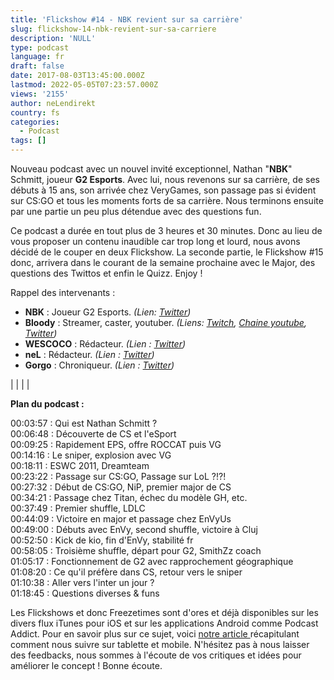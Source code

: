```yaml
---
title: 'Flickshow #14 - NBK revient sur sa carrière'
slug: flickshow-14-nbk-revient-sur-sa-carriere
description: 'NULL'
type: podcast
language: fr
draft: false
date: 2017-08-03T13:45:00.000Z
lastmod: 2022-05-05T07:23:57.000Z
views: '2155'
author: neLendirekt
country: fs
categories:
  - Podcast
tags: []
---
```

Nouveau podcast avec un nouvel invité exceptionnel, Nathan "**NBK**" Schmitt, joueur **G2 Esports**. Avec lui, nous revenons sur sa carrière, de ses débuts à 15 ans, son arrivée chez VeryGames, son passage pas si évident sur CS:GO et tous les moments forts de sa carrière. Nous terminons ensuite par une partie un peu plus détendue avec des questions fun.

Ce podcast a durée en tout plus de 3 heures et 30 minutes. Donc au lieu de vous proposer un contenu inaudible car trop long et lourd, nous avons décidé de le couper en deux Flickshow. La seconde partie, le Flickshow #15 donc, arrivera dans le courant de la semaine prochaine avec le Major, des questions des Twittos et enfin le Quizz. Enjoy !

Rappel des intervenants :

* **NBK** : Joueur G2 Esports. _(Lien: [Twitter](https://twitter.com/G2NBK))_
* **Bloody** : Streamer, caster, youtuber. _(Liens: [Twitch](https://www.twitch.tv/bloodysusu%5F), [Chaine youtube](https://www.youtube.com/channel/UCC0NyiY%5FPHwuLtmH5hloHUw), [Twitter](https://twitter.com/bloodySuSu))_
* **WESCOCO** : Rédacteur. _(Lien : [Twitter](https://twitter.com/WESCOCO%5F))_
* **neL** : Rédacteur. _(Lien : [Twitter](https://twitter.com/neLendirekt))_
* **Gorgo** : Chroniqueur. _(Lien : [Twitter](https://twitter.com/Gorgorot38))_

|  |
|  |

  
**Plan du podcast :**

00:03:57 : Qui est Nathan Schmitt ?  
00:06:48 : Découverte de CS et l'eSport  
00:09:25 : Rapidement EPS, offre ROCCAT puis VG  
00:14:16 : Le sniper, explosion avec VG  
00:18:11 : ESWC 2011, Dreamteam  
00:23:22 : Passage sur CS:GO, Passage sur LoL ?!?!  
00:27:32 : Début de CS:GO, NiP, premier major de CS  
00:34:21 : Passage chez Titan, échec du modèle GH, etc.  
00:37:49 : Premier shuffle, LDLC  
00:44:09 : Victoire en major et passage chez EnVyUs  
00:49:00 : Débuts avec EnVy, second shuffle, victoire à Cluj  
00:52:50 : Kick de kio, fin d'EnVy, stabilité fr  
00:58:05 : Troisième shuffle, départ pour G2, SmithZz coach  
01:05:17 : Fonctionnement de G2 avec rapprochement géographique  
01:08:20 : Ce qu'il préfère dans CS, retour vers le sniper  
01:10:38 : Aller vers l'inter un jour ?  
01:18:45 : Questions diverses & funs

Les Flickshows et donc Freezetimes sont d'ores et déjà disponibles sur les divers flux iTunes pour iOS et sur les applications Android comme Podcast Addict. Pour en savoir plus sur ce sujet, voici [notre article ](https:///flash/comment-ecouter-le-flickshow-sur-telephone-et-tablette/209)récapitulant comment nous suivre sur tablette et mobile. N'hésitez pas à nous laisser des feedbacks, nous sommes à l'écoute de vos critiques et idées pour améliorer le concept ! Bonne écoute.

